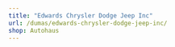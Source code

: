 ```yaml
---
title: "Edwards Chrysler Dodge Jeep Inc"
url: /dumas/edwards-chrysler-dodge-jeep-inc/
shop: Autohaus
---
```

